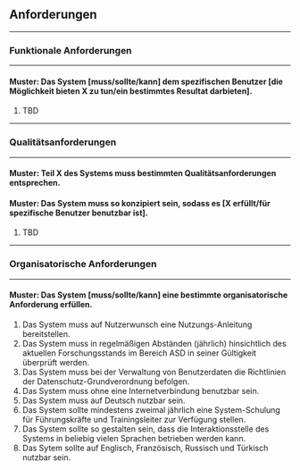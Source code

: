 ## Anforderungen

---
### Funktionale Anforderungen
---
#### Muster: Das System [muss/sollte/kann] dem spezifischen Benutzer [die Möglichkeit bieten X zu tun/ein bestimmtes Resultat darbieten].
1. TBD
---
### Qualitätsanforderungen
---
#### Muster: Teil X des Systems muss bestimmten Qualitätsanforderungen entsprechen.
#### Muster: Das System muss so konzipiert sein, sodass es [X erfüllt/für spezifische Benutzer benutzbar ist].
1. TBD
---
### Organisatorische Anforderungen
---
#### Muster: Das System [muss/sollte/kann] eine bestimmte organisatorische Anforderung erfüllen.
1. Das System muss auf Nutzerwunsch eine Nutzungs-Anleitung bereitstellen.
1. Das System muss in regelmäßigen Abständen (jährlich) hinsichtlich des aktuellen Forschungsstands im Bereich ASD in seiner Gültigkeit überprüft werden.
1. Das System muss bei der Verwaltung von Benutzerdaten die Richtlinien der Datenschutz-Grundverordnung befolgen.
1. Das System muss ohne eine Internetverbindung benutzbar sein.
1. Das System muss auf Deutsch nutzbar sein.
1. Das System sollte mindestens zweimal jährlich eine System-Schulung für Führungskräfte und Trainingsleiter zur Verfügung stellen.
1. Das System sollte so gestalten sein, dass die Interaktionsstelle des Systems in beliebig vielen Sprachen betrieben werden kann.
1. Das Sytem sollte auf Englisch, Französisch, Russisch und Türkisch nutzbar sein.